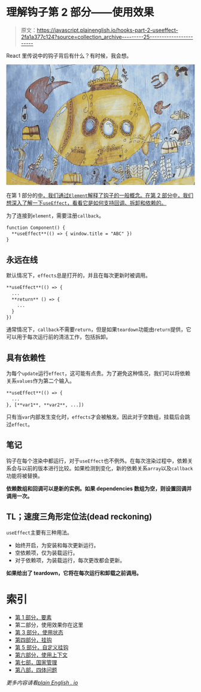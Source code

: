 # 理解钩子第 2 部分——使用效果

> 原文：<https://javascript.plainenglish.io/hooks-part-2-useeffect-2fa1a377c124?source=collection_archive---------25----------------------->

React 里传说中的钩子背后有什么？有时候，我会想。

![](img/8e42cee1f7d92219ceebab9b4725eb57.png)

在第 1 部分的[中，我们通过`Element`解释了钩子的一般概念。在第 2 部分中，我们想深入了解一下`useEffect`，看看它是如何支持回调、拆卸和依赖的。](https://windmaomao.medium.com/hook-myth-from-react-9495aa8ad7af)

为了连接到`element`，需要注册`callback`。

```
function Component() {
  **useEffect**(() => { window.title = "ABC" })
}
```

## 永远在线

默认情况下，`effects`总是打开的，并且在每次更新时被调用。

```
**useEffect**(() => {
  ...
  **return** () => {
    ...
  }
})
```

通常情况下，`callback`不需要`return`，但是如果`teardown`功能由`return`提供，它可以用于每次运行前的清洁工作，包括拆卸。

## 具有依赖性

为每个`update`运行`effect`，这可能有点贵。为了避免这种情况，我们可以将依赖关系`values`作为第二个输入。

```
**useEffect**(() => {
  ...
}, [**var1**, **var2**, ...])
```

只有当`var`内部发生变化时，`effects`才会被触发。因此对于空数组，挂载后会跳过`effect`。

## 笔记

钩子在每个渲染中都运行，对于`useEffect`也不例外。在每次渲染过程中，依赖关系会与以前的版本进行比较。如果检测到变化，新的依赖关系`array`以及`callback`功能将被替换。

**依赖数组和回调可以是新的实例。如果 dependencies 数组为空，则设置回调并调用一次。**

## TL；速度三角形定位法(dead reckoning)

`useEffect`主要有三种用法。

*   始终开启，为安装和每次更新运行。
*   空依赖项，仅为装载运行。
*   对于依赖项，为装载运行，每次更改都会更新。

**如果给出了 teardown，它将在每次运行和卸载之前调用。**

# 索引

*   [第 1 部分，要素](https://windmaomao.medium.com/hook-myth-from-react-9495aa8ad7af)
*   第二部分，使用效果你在这里
*   [第 3 部分，使用状态](https://windmaomao.medium.com/hooks-part-3-usestate-26a622bbe462)
*   [第四部分，挂钩](https://windmaomao.medium.com/understanding-hooks-part-4-hook-c7a8c7185f4e)
*   [第 5 部分，自定义挂钩](https://windmaomao.medium.com/understanding-hooks-part-5-custom-hook-985b83c8bfea)
*   [第六部分，使用上下文](https://windmaomao.medium.com/understanding-hooks-part-6-usecontext-7ece0c0818e3)
*   [第七部，国家管理](https://windmaomao.medium.com/understanding-hooks-part-7-state-management-84ff636834a7)
*   [第八部，四体问题](https://windmaomao.medium.com/understanding-hooks-part-8-four-body-problem-8f70b212356d)

*更多内容请看*[*plain English . io*](http://plainenglish.io/)